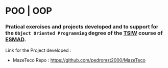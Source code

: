 # POO | OOP

### Pratical exercises and projects developed and to support for the `Object Oriented Programming` degree of the [TSIW](https://www.esmad.ipp.pt/courses/degree/663) course of [ESMAD](https://www.esmad.ipp.pt/?set_language=en).

Link for the Project developed :

- MazeTeco Repo : https://github.com/pedromst2000/MazeTeco

